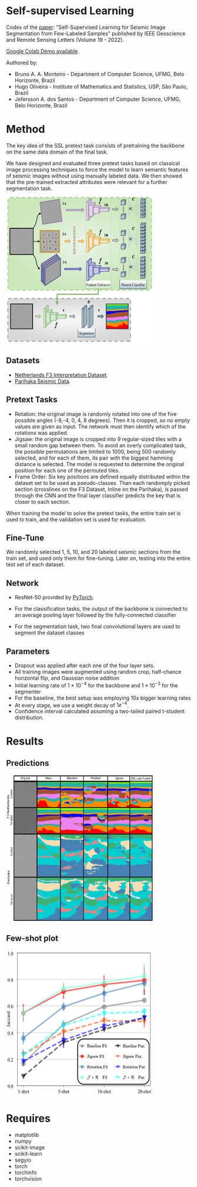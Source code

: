 # Self-supervised Learning

Codes of the [paper](https://ieeexplore.ieee.org/document/9837909): "Self-Supervised Learning for Seismic Image Segmentation from Few-Labeled Samples" published by IEEE Geoscience and Remote Sensing Letters (Volume 19 - 2022). 

[Google Colab Demo available](https://drive.google.com/file/d/1CS5itL_a_Ojwn0Pbuy_c4YDh9u20U57_/view?usp=sharing).

Authored by:
* Bruno A. A. Monteiro - Department of Computer Science, UFMG, Belo Horizonte, Brazil
* Hugo Oliveira - Institute of Mathematics and Statistics, USP, São Paulo, Brazil
* Jefersson A. dos Santos - Department of Computer Science, UFMG, Belo Horizonte, Brazil

# Method
The key idea of the SSL pretext task consists of pretraining the backbone on the same data domain of the final task.

We have designed and evaluated three pretext tasks based on classical image processing techniques to force the model to learn semantic features of seismic images without using manually labeled data. We then showed that the pre-trained extracted attributes were relevant for a further segmentation task.

<img src="https://github.com/brunoaugustoam/SSL_Seismic_Images/blob/main/imgs/method_resume.png" width="400" height="400">


## Datasets
 * [Netherlands F3 Interpretation Dataset](https://zenodo.org/record/1471548\#.Yf0Y3-rMKrx). 
 * [Parihaka Seismic Data](https://public.3.basecamp.com/p/JyT276MM7krjYrMoLqLQ6xST). 

## Pretext Tasks
 * Rotation: the original image is randomly rotated into one of the five possible angles (-8,-4, 0, 4, 8 degrees). Then it is cropped, so no empty values are given as input. The network must then identify which of the rotations was applied. 
 * Jigsaw: the original image is cropped into 9 regular-sized tiles with a small random gap between them. To avoid an overly complicated task, the possible permutations are limited to 1000, being 500 randomly selected, and for each of them, its pair with the biggest hamming distance is selected. The model is requested to determine the original position for each one of the permuted tiles. 
 * Frame Order:  Six key positions are defined equally distributed within the dataset set to be used as pseudo-classes. Than each randomply picked section (crosslines on the F3 Dataset, Inline on the Parihaka), is passed through the CNN and the final layer classifier predicts the key that is closer to each section.

When training the model to solve the pretext tasks, the entire train set is used to train, and the validation set is used for evaluation. 

## Fine-Tune

We randomly selected 1, 5, 10, and 20 labeled seismic sections from the train set, and used only them for fine-tuning. Later on, testing into the entire test set of each dataset.

## Network

* ResNet-50 provided by [PyTorch](https://pytorch.org/vision/0.8/_modules/torchvision/models/resnet.html).

* For the classification tasks, the output of the backbone is connected to an average pooling layer followed by the fully-connected classifier
* For the segmentation task, two final convolutional layers are used to segment the dataset classes

## Parameters 
- Dropout was applied after each one of the four layer sets. 
- All training images were augmented using random crop, half-chance horizontal flip, and Gaussian noise addition
- Initial learning rate of $1 \times 10^{-4}$ for the backbone and $1 \times 10^{-3}$ for the segmenter
- For the baseline, the best setup was employing 10x bigger learning rates
- At every stage, we use a weight decay of $1e^{-4}$. 
- Confidence interval calculated assuming a two-tailed paired t-student distribution.

# Results

## Predictions
<img src="https://github.com/brunoaugustoam/SSL_Seismic_Images/blob/main/imgs/predictions.png" width="400" height="400">

## Few-shot plot
<img src="https://github.com/brunoaugustoam/SSL_Seismic_Images/blob/main/imgs/graf_results.png" width="400" height="400">

# Requires 
- matplotlib
- numpy
- scikit-image
- scikit-learn
- segyio
- torch
- torchinfo
- torchvision
